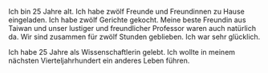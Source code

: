 Ich bin 25 Jahre alt. Ich habe zwölf Freunde und Freundinnen zu Hause eingeladen. Ich habe zwölf Gerichte gekocht. Meine beste Freundin aus Taiwan und unser lustiger und freundlicher Professor waren auch natürlich da. Wir sind zusammen für zwölf Stunden geblieben. Ich war sehr glücklich. 

Ich habe 25 Jahre als Wissenschaftlerin gelebt. Ich wollte in meinem nächsten Vierteljahrhundert ein anderes Leben führen.

